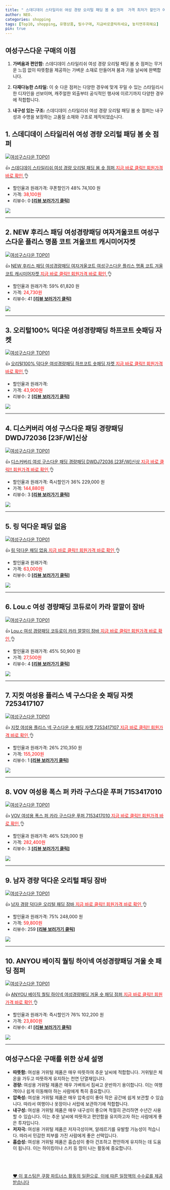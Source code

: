 ```yaml
---
title: " 스데디데이 스타일리쉬 여성 경량 오리털 패딩 봄 숏 점퍼  가격 최저가 할인가 여성구스다운 최저가 추천 제품 비교"
author: NEO.
categories: shopping
tags: [Top10, shopping, 유행상품, 필수구매, 지금바로클릭하세요, 놓치면후회해요]
pin: true
---
```

## 여성구스다운 구매의 이점
1. **가벼움과 편안함:** 스데디데이 스타일리쉬 여성 경량 오리털 패딩 봄 숏 점퍼는 무거운 느낌 없이 따뜻함을 제공하는 가벼운 소재로 만들어져 봄과 가을 날씨에 완벽합니다.

2. **다재다능한 스타일:** 이 숏 다운 점퍼는 다양한 경우에 맞게 꾸밀 수 있는 스타일리시한 디자인을 선보이며, 캐주얼한 외출부터 공식적인 행사에 이르기까지 다양한 경우에 적합합니다.

3. **내구성 있는 구조:** 스데디데이 스타일리쉬 여성 경량 오리털 패딩 봄 숏 점퍼는 내구성과 수명을 보장하는 고품질 소재와 구조로 제작되었습니다.

   

## 1.  스데디데이 스타일리쉬 여성 경량 오리털 패딩 봄 숏 점퍼 

[![여성구스다운 TOP01](https://thumbnail10.coupangcdn.com/thumbnails/remote/490x490ex/image/vendor_inventory/c431/018287783e4a36c5fc91a1a760f185dec0106a9e9d1b5411184ae81e64f5.jpg)](https://link.coupang.com/re/AFFSDP?lptag=AF3617701&subid=GithubCoopas&pageKey=7900722667&traceid=V0-153&itemId=21651054899&vendorItemId=88701746819)


👍 [ 스데디데이 스타일리쉬 여성 경량 오리털 패딩 봄 숏 점퍼  <font color=red> 지금 바로 클릭!! 회원가격 바로 확인 </font> ](https://link.coupang.com/re/AFFSDP?lptag=AF3617701&subid=GithubCoopas&pageKey=7900722667&traceid=V0-153&itemId=21651054899&vendorItemId=88701746819) 👌 


- 할인율과 원래가격: 쿠폰할인가 48%  74,100   원
- 가격: <span style='color:red'>38,100원</span>
- 리뷰수: 0  [**[리뷰 보러가기 클릭]**](https://link.coupang.com/re/AFFSDP?lptag=AF3617701&subid=GithubCoopas&pageKey=7900722667&traceid=V0-153&itemId=21651054899&vendorItemId=88701746819)

[![](/discount_price.png)](https://link.coupang.com/re/AFFSDP?lptag=AF3617701&subid=GithubCoopas&pageKey=7900722667&traceid=V0-153&itemId=21651054899&vendorItemId=88701746819)

---


   

## 2.  NEW 후리스 패딩 여성경량패딩 여자겨울코트 여성구스다운 플리스 명품 코트 겨울코트 캐시미어자켓 

[![여성구스다운 TOP01](https://thumbnail9.coupangcdn.com/thumbnails/remote/490x490ex/image/vendor_inventory/8f81/21f8c9d9dd1ff8f32b294371fffaac474e68d172d986993a6045750d601e.jpg)](https://link.coupang.com/re/AFFSDP?lptag=AF3617701&subid=GithubCoopas&pageKey=6999754645&traceid=V0-153&itemId=17162328917&vendorItemId=88769810169)


👍 [ NEW 후리스 패딩 여성경량패딩 여자겨울코트 여성구스다운 플리스 명품 코트 겨울코트 캐시미어자켓  <font color=red> 지금 바로 클릭!! 회원가격 바로 확인 </font> ](https://link.coupang.com/re/AFFSDP?lptag=AF3617701&subid=GithubCoopas&pageKey=6999754645&traceid=V0-153&itemId=17162328917&vendorItemId=88769810169) 👌 


- 할인율과 원래가격: 59%  61,820   원
- 가격: <span style='color:red'>24,730원</span>
- 리뷰수: 41  [**[리뷰 보러가기 클릭]**](https://link.coupang.com/re/AFFSDP?lptag=AF3617701&subid=GithubCoopas&pageKey=6999754645&traceid=V0-153&itemId=17162328917&vendorItemId=88769810169)

[![](/discount_price.png)](https://link.coupang.com/re/AFFSDP?lptag=AF3617701&subid=GithubCoopas&pageKey=6999754645&traceid=V0-153&itemId=17162328917&vendorItemId=88769810169)

---


   

## 3.  오리털100% 덕다운 여성경량패딩 하프코트 숏패딩 자켓 

[![여성구스다운 TOP01](https://thumbnail8.coupangcdn.com/thumbnails/remote/490x490ex/image/vendor_inventory/9b41/a70e17f03d60b6d82f97ea5a5f72d383f4a4b0128d962cf422bb3c89cd11.jpg)](https://link.coupang.com/re/AFFSDP?lptag=AF3617701&subid=GithubCoopas&pageKey=7860906605&traceid=V0-153&itemId=21450325187&vendorItemId=88504857970)


👍 [ 오리털100% 덕다운 여성경량패딩 하프코트 숏패딩 자켓  <font color=red> 지금 바로 클릭!! 회원가격 바로 확인 </font> ](https://link.coupang.com/re/AFFSDP?lptag=AF3617701&subid=GithubCoopas&pageKey=7860906605&traceid=V0-153&itemId=21450325187&vendorItemId=88504857970) 👌 


- 할인율과 원래가격: 
- 가격: <span style='color:red'>43,900원</span>
- 리뷰수: 2  [**[리뷰 보러가기 클릭]**](https://link.coupang.com/re/AFFSDP?lptag=AF3617701&subid=GithubCoopas&pageKey=7860906605&traceid=V0-153&itemId=21450325187&vendorItemId=88504857970)

[![](/discount_price.png)](https://link.coupang.com/re/AFFSDP?lptag=AF3617701&subid=GithubCoopas&pageKey=7860906605&traceid=V0-153&itemId=21450325187&vendorItemId=88504857970)

---


   

## 4.  디스커버리 여성 구스다운 패딩 경량패딩 DWDJ72036 [23F/W]신상 

[![여성구스다운 TOP01](https://thumbnail8.coupangcdn.com/thumbnails/remote/490x490ex/image/vendor_inventory/a509/c6556d0f1de513569c75ade6cbcb0356663553fef9d4b6421703b4ccd272.jpg)](https://link.coupang.com/re/AFFSDP?lptag=AF3617701&subid=GithubCoopas&pageKey=7577816722&traceid=V0-153&itemId=19997934489&vendorItemId=87095318762)


👍 [ 디스커버리 여성 구스다운 패딩 경량패딩 DWDJ72036 [23F/W]신상  <font color=red> 지금 바로 클릭!! 회원가격 바로 확인 </font> ](https://link.coupang.com/re/AFFSDP?lptag=AF3617701&subid=GithubCoopas&pageKey=7577816722&traceid=V0-153&itemId=19997934489&vendorItemId=87095318762) 👌 


- 할인율과 원래가격: 즉시할인가 36%  229,000   원
- 가격: <span style='color:red'>144,880원</span>
- 리뷰수: 3  [**[리뷰 보러가기 클릭]**](https://link.coupang.com/re/AFFSDP?lptag=AF3617701&subid=GithubCoopas&pageKey=7577816722&traceid=V0-153&itemId=19997934489&vendorItemId=87095318762)

[![](/discount_price.png)](https://link.coupang.com/re/AFFSDP?lptag=AF3617701&subid=GithubCoopas&pageKey=7577816722&traceid=V0-153&itemId=19997934489&vendorItemId=87095318762)

---


   

## 5.  링 덕다운 패딩 없음 

[![여성구스다운 TOP01](https://thumbnail8.coupangcdn.com/thumbnails/remote/490x490ex/image/vendor_inventory/9084/0b2282052d27fbf65c905d6f17183049496dd3ab95d79d889cbfeb7972ce.jpeg)](https://link.coupang.com/re/AFFSDP?lptag=AF3617701&subid=GithubCoopas&pageKey=7901392454&traceid=V0-153&itemId=21655630073&vendorItemId=88706288467)


👍 [ 링 덕다운 패딩 없음  <font color=red> 지금 바로 클릭!! 회원가격 바로 확인 </font> ](https://link.coupang.com/re/AFFSDP?lptag=AF3617701&subid=GithubCoopas&pageKey=7901392454&traceid=V0-153&itemId=21655630073&vendorItemId=88706288467) 👌 


- 할인율과 원래가격: 
- 가격: <span style='color:red'>63,000원</span>
- 리뷰수: 0  [**[리뷰 보러가기 클릭]**](https://link.coupang.com/re/AFFSDP?lptag=AF3617701&subid=GithubCoopas&pageKey=7901392454&traceid=V0-153&itemId=21655630073&vendorItemId=88706288467)

[![](/discount_price.png)](https://link.coupang.com/re/AFFSDP?lptag=AF3617701&subid=GithubCoopas&pageKey=7901392454&traceid=V0-153&itemId=21655630073&vendorItemId=88706288467)

---


   

## 6.  Lou.c 여성 경량패딩 코듀로이 카라 깔깔이 잠바 

[![여성구스다운 TOP01](https://thumbnail10.coupangcdn.com/thumbnails/remote/490x490ex/image/vendor_inventory/1b02/d67e81b99c5f78e61af516f825df50cd8f7483baad3f107673247134eacd.png)](https://link.coupang.com/re/AFFSDP?lptag=AF3617701&subid=GithubCoopas&pageKey=7760959713&traceid=V0-153&itemId=20928912650&vendorItemId=87995666874)


👍 [ Lou.c 여성 경량패딩 코듀로이 카라 깔깔이 잠바  <font color=red> 지금 바로 클릭!! 회원가격 바로 확인 </font> ](https://link.coupang.com/re/AFFSDP?lptag=AF3617701&subid=GithubCoopas&pageKey=7760959713&traceid=V0-153&itemId=20928912650&vendorItemId=87995666874) 👌 


- 할인율과 원래가격: 45%  50,900   원
- 가격: <span style='color:red'>27,500원</span>
- 리뷰수: 4  [**[리뷰 보러가기 클릭]**](https://link.coupang.com/re/AFFSDP?lptag=AF3617701&subid=GithubCoopas&pageKey=7760959713&traceid=V0-153&itemId=20928912650&vendorItemId=87995666874)

[![](/discount_price.png)](https://link.coupang.com/re/AFFSDP?lptag=AF3617701&subid=GithubCoopas&pageKey=7760959713&traceid=V0-153&itemId=20928912650&vendorItemId=87995666874)

---


   

## 7.  지컷 여성용 플리스 넥 구스다운 숏 패딩 자켓 7253417107 

[![여성구스다운 TOP01](https://thumbnail9.coupangcdn.com/thumbnails/remote/490x490ex/image/retail/images/904941900967109-b45edf78-a248-48b9-93a5-87a035a6bf90.jpg)](https://link.coupang.com/re/AFFSDP?lptag=AF3617701&subid=GithubCoopas&pageKey=7665005846&traceid=V0-153&itemId=20430862928&vendorItemId=87511972355)


👍 [ 지컷 여성용 플리스 넥 구스다운 숏 패딩 자켓 7253417107  <font color=red> 지금 바로 클릭!! 회원가격 바로 확인 </font> ](https://link.coupang.com/re/AFFSDP?lptag=AF3617701&subid=GithubCoopas&pageKey=7665005846&traceid=V0-153&itemId=20430862928&vendorItemId=87511972355) 👌 


- 할인율과 원래가격: 26%  210,350   원
- 가격: <span style='color:red'>155,200원</span>
- 리뷰수: 1  [**[리뷰 보러가기 클릭]**](https://link.coupang.com/re/AFFSDP?lptag=AF3617701&subid=GithubCoopas&pageKey=7665005846&traceid=V0-153&itemId=20430862928&vendorItemId=87511972355)

[![](/discount_price.png)](https://link.coupang.com/re/AFFSDP?lptag=AF3617701&subid=GithubCoopas&pageKey=7665005846&traceid=V0-153&itemId=20430862928&vendorItemId=87511972355)

---


   

## 8.  VOV 여성용 폭스 퍼 카라 구스다운 푸퍼 7153417010 

[![여성구스다운 TOP01](https://thumbnail9.coupangcdn.com/thumbnails/remote/490x490ex/image/retail/images/2023/10/30/12/1/aafb9103-1bbe-4ad4-bb69-cbb463181b7c.jpg)](https://link.coupang.com/re/AFFSDP?lptag=AF3617701&subid=GithubCoopas&pageKey=7664949391&traceid=V0-153&itemId=20534802891&vendorItemId=87611642399)


👍 [ VOV 여성용 폭스 퍼 카라 구스다운 푸퍼 7153417010  <font color=red> 지금 바로 클릭!! 회원가격 바로 확인 </font> ](https://link.coupang.com/re/AFFSDP?lptag=AF3617701&subid=GithubCoopas&pageKey=7664949391&traceid=V0-153&itemId=20534802891&vendorItemId=87611642399) 👌 


- 할인율과 원래가격: 46%  529,000   원
- 가격: <span style='color:red'>282,400원</span>
- 리뷰수: 3  [**[리뷰 보러가기 클릭]**](https://link.coupang.com/re/AFFSDP?lptag=AF3617701&subid=GithubCoopas&pageKey=7664949391&traceid=V0-153&itemId=20534802891&vendorItemId=87611642399)

[![](/discount_price.png)](https://link.coupang.com/re/AFFSDP?lptag=AF3617701&subid=GithubCoopas&pageKey=7664949391&traceid=V0-153&itemId=20534802891&vendorItemId=87611642399)

---


   

## 9.  남자 경량 덕다운 오리털 패딩 잠바 

[![여성구스다운 TOP01](https://thumbnail6.coupangcdn.com/thumbnails/remote/490x490ex/image/vendor_inventory/7090/a3f31ca1563587d08b8e145cbe83b56556546d5bccbe3a42d6e28aba676b.jpg)](https://link.coupang.com/re/AFFSDP?lptag=AF3617701&subid=GithubCoopas&pageKey=7687284905&traceid=V0-153&itemId=20547403963&vendorItemId=87623777349)


👍 [ 남자 경량 덕다운 오리털 패딩 잠바  <font color=red> 지금 바로 클릭!! 회원가격 바로 확인 </font> ](https://link.coupang.com/re/AFFSDP?lptag=AF3617701&subid=GithubCoopas&pageKey=7687284905&traceid=V0-153&itemId=20547403963&vendorItemId=87623777349) 👌 


- 할인율과 원래가격: 75%  248,000   원
- 가격: <span style='color:red'>59,800원</span>
- 리뷰수: 259  [**[리뷰 보러가기 클릭]**](https://link.coupang.com/re/AFFSDP?lptag=AF3617701&subid=GithubCoopas&pageKey=7687284905&traceid=V0-153&itemId=20547403963&vendorItemId=87623777349)

[![](/discount_price.png)](https://link.coupang.com/re/AFFSDP?lptag=AF3617701&subid=GithubCoopas&pageKey=7687284905&traceid=V0-153&itemId=20547403963&vendorItemId=87623777349)

---


   

## 10.  ANYOU 베이직 퀄팅 하이넥 여성경량패딩 겨울 숏 패딩 점퍼 

[![여성구스다운 TOP01](https://thumbnail6.coupangcdn.com/thumbnails/remote/490x490ex/image/vendor_inventory/e5ca/731853e95840cf37f6dc84ee3cb2c859849f210b5f90a3208610074f606d.jpg)](https://link.coupang.com/re/AFFSDP?lptag=AF3617701&subid=GithubCoopas&pageKey=6876486854&traceid=V0-153&itemId=16466318539&vendorItemId=87597416001)


👍 [ ANYOU 베이직 퀄팅 하이넥 여성경량패딩 겨울 숏 패딩 점퍼  <font color=red> 지금 바로 클릭!! 회원가격 바로 확인 </font> ](https://link.coupang.com/re/AFFSDP?lptag=AF3617701&subid=GithubCoopas&pageKey=6876486854&traceid=V0-153&itemId=16466318539&vendorItemId=87597416001) 👌 


- 할인율과 원래가격: 즉시할인가 76%  102,200   원
- 가격: <span style='color:red'>23,800원</span>
- 리뷰수: 41  [**[리뷰 보러가기 클릭]**](https://link.coupang.com/re/AFFSDP?lptag=AF3617701&subid=GithubCoopas&pageKey=6876486854&traceid=V0-153&itemId=16466318539&vendorItemId=87597416001)

[![](/discount_price.png)](https://link.coupang.com/re/AFFSDP?lptag=AF3617701&subid=GithubCoopas&pageKey=6876486854&traceid=V0-153&itemId=16466318539&vendorItemId=87597416001)

---
## 여성구스다운 구매를 위한 상세 설명
* **따뜻함:** 여성용 거위털 제품은 매우 따뜻하여 추운 날씨에 적합합니다. 거위털은 체온을 가두고 따뜻하게 유지하는 천연 단열재입니다.
* **경량:** 여성용 거위털 제품은 매우 가벼워서 짐싸고 운반하기 용이합니다. 이는 여행객이나 쉽게 이동해야 하는 사람에게 특히 중요합니다.
* **압축성:** 여성용 거위털 제품은 매우 압축성이 좋아 작은 공간에 쉽게 보관할 수 있습니다. 따라서 여행이나 옷장이나 서랍에 보관하기에 적합합니다.
* **내구성:** 여성용 거위털 제품은 매우 내구성이 좋으며 적절히 관리하면 수년간 사용할 수 있습니다. 이는 추운 날씨에 따뜻하고 편안함을 유지하고자 하는 사람에게 좋은 투자입니다.
* **저자극:** 여성용 거위털 제품은 저자극성이며, 알레르기를 유발할 가능성이 적습니다. 따라서 민감한 피부를 가진 사람에게 좋은 선택입니다.
* **흡습성:** 여성용 거위털 제품은 흡습성이 좋아 건조하고 편안하게 유지하는 데 도움이 됩니다. 이는 하이킹이나 스키 등 땀이 나는 활동에 중요합니다.<br><br><br><br><br> [ ❤  이 포스팅은 쿠팡 파트너스 활동의 일환으로, 이에 따른 일정액의 수수료를 제공받습니다](https://link.coupang.com/a/bcEFyh)